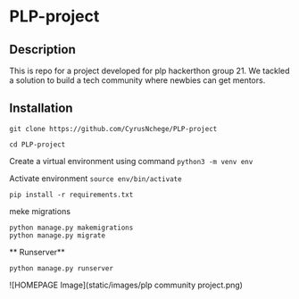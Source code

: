 # PLP-project


## Description
This is repo for a project developed for plp hackerthon group 21. 
We tackled a solution to build a tech community where newbies can get mentors.

## Installation
```
git clone https://github.com/CyrusNchege/PLP-project
```

```
cd PLP-project
```
Create a virtual environment using command `python3 -m venv env`

Activate environment `source env/bin/activate`

```
pip install -r requirements.txt
```
meke migrations
```
python manage.py makemigrations
python manage.py migrate
```
** Runserver**
```
python manage.py runserver
```
![HOMEPAGE Image](static/images/plp community project.png)



